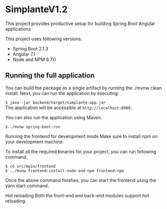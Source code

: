 # SimplanteV1.2

This project provides productive setup for building Spring Boot Angular applications

This project uses following versions:  

* Spring Boot 2.1.3
* Angular 7.1
* Node and NPM 6.7.0

## Running the full application  
You can build the package as a single artifact by running the ./mvnw clean install. Next, you can run the application by executing:  

`$ java -jar backend/target/simplante-app.jar `  
The application will be accessible at `http://localhost:8080.` 

You can also run the application using Maven.  

``` 
$../mvnw spring-boot:run 
```

Running the frontend for development mode
Make sure to install npm on your development machine.

To install all the required binaries for your project, you can run following command.

``` 
$ cd src/main/frontend  
$ ../mvnw frontend:install-node-and-npm frontend:npm 
 ```
  
Once the above command finishes, you can start the frontend using the yarn start command.

Hot reloading
Both the front-end and back-end modules support hot reloading.
